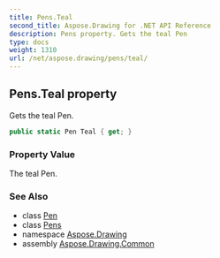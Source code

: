 ```yaml
---
title: Pens.Teal
second_title: Aspose.Drawing for .NET API Reference
description: Pens property. Gets the teal Pen
type: docs
weight: 1310
url: /net/aspose.drawing/pens/teal/
---
```

## Pens.Teal property

Gets the teal Pen.

```csharp
public static Pen Teal { get; }
```

### Property Value

The teal Pen.

### See Also

* class [Pen](../../pen/)
* class [Pens](../)
* namespace [Aspose.Drawing](../../pens/)
* assembly [Aspose.Drawing.Common](../../../)


